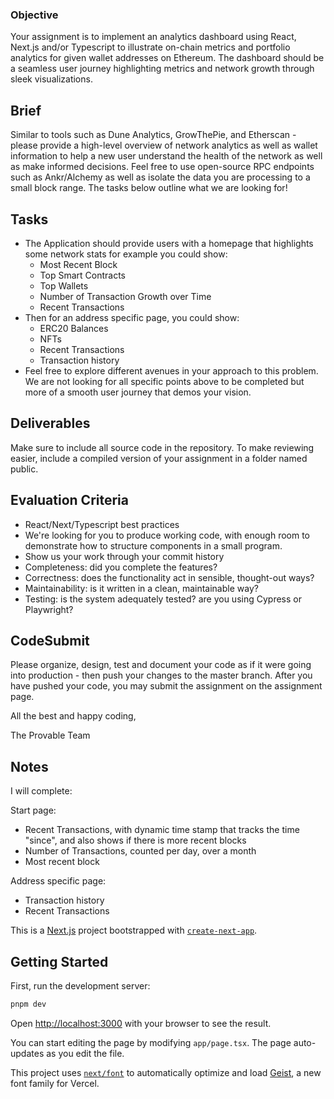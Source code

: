 ### Objective
Your assignment is to implement an analytics dashboard using React, Next.js and/or Typescript to illustrate on-chain metrics and portfolio analytics for given wallet addresses on Ethereum. The dashboard should be a seamless user journey highlighting metrics and network growth through sleek visualizations.

## Brief
Similar to tools such as Dune Analytics, GrowThePie, and Etherscan - please provide a high-level overview of network analytics as well as wallet information to help a new user understand the health of the network as well as make informed decisions. Feel free to use open-source RPC endpoints such as Ankr/Alchemy as well as isolate the data you are processing to a small block range. The tasks below outline what we are looking for!

## Tasks
* The Application should provide users with a homepage that highlights some network stats for example you could show:
  * Most Recent Block
  * Top Smart Contracts
  * Top Wallets
  * Number of Transaction Growth over Time
  * Recent Transactions
* Then for an address specific page, you could show:
  * ERC20 Balances
  * NFTs
  * Recent Transactions
  * Transaction history
* Feel free to explore different avenues in your approach to this problem. We are not looking for all specific points above to be completed but more of a smooth user journey that demos your vision.

## Deliverables
Make sure to include all source code in the repository. To make reviewing easier, include a compiled version of your assignment in a folder named public.

## Evaluation Criteria
* React/Next/Typescript best practices
* We're looking for you to produce working code, with enough room to demonstrate how to structure components in a small program.
* Show us your work through your commit history
* Completeness: did you complete the features?
* Correctness: does the functionality act in sensible, thought-out ways?
* Maintainability: is it written in a clean, maintainable way?
* Testing: is the system adequately tested? are you using Cypress or Playwright?

## CodeSubmit
Please organize, design, test and document your code as if it were going into production - then push your changes to the master branch. After you have pushed your code, you may submit the assignment on the assignment page.

All the best and happy coding,

The Provable Team


## Notes

I will complete:

Start page:
* Recent Transactions, with dynamic time stamp that tracks the time "since", and also shows if there is more recent blocks
* Number of Transactions, counted per day, over a month
* Most recent block

Address specific page:
* Transaction history
* Recent Transactions


This is a [Next.js](https://nextjs.org) project bootstrapped with [`create-next-app`](https://nextjs.org/docs/app/api-reference/cli/create-next-app).

## Getting Started

First, run the development server:

```bash
pnpm dev
```

Open [http://localhost:3000](http://localhost:3000) with your browser to see the result.

You can start editing the page by modifying `app/page.tsx`. The page auto-updates as you edit the file.

This project uses [`next/font`](https://nextjs.org/docs/app/building-your-application/optimizing/fonts) to automatically optimize and load [Geist](https://vercel.com/font), a new font family for Vercel.
